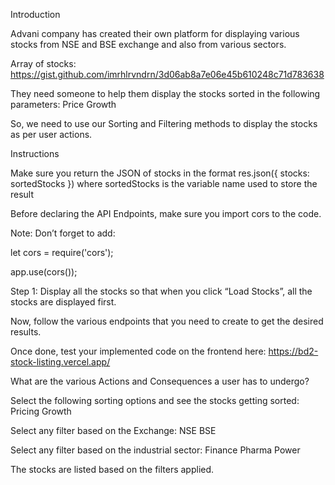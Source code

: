 Introduction

Advani company has created their own platform for displaying various stocks from NSE and BSE exchange and also from various sectors.

Array of stocks: https://gist.github.com/imrhlrvndrn/3d06ab8a7e06e45b610248c71d783638

They need someone to help them display the stocks sorted in the following parameters:
Price
Growth

So, we need to use our Sorting and Filtering methods to display the stocks as per user actions.

Instructions

Make sure you return the JSON of stocks in the format res.json({ stocks: sortedStocks }) where sortedStocks is the variable name used to store the result

Before declaring the API Endpoints, make sure you import cors to the code.

Note: Don’t forget to add:

let cors = require('cors');

app.use(cors());

Step 1: Display all the stocks so that when you click “Load Stocks”, all the stocks are displayed first.

Now, follow the various endpoints that you need to create to get the desired results.

Once done, test your implemented code on the frontend here: https://bd2-stock-listing.vercel.app/

What are the various Actions and Consequences a user has to undergo?

Select the following sorting options and see the stocks getting sorted:
Pricing
Growth

Select any filter based on the Exchange:
NSE
BSE

Select any filter based on the industrial sector:
Finance
Pharma
Power

The stocks are listed based on the filters applied.